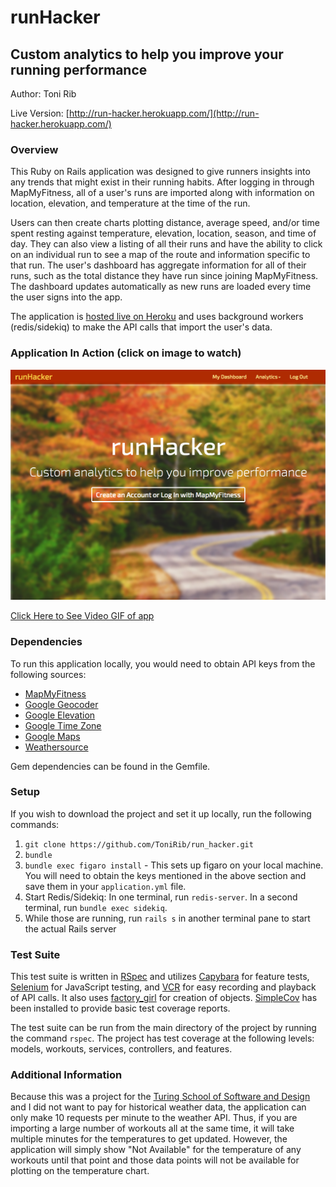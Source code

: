 # runHacker
## Custom analytics to help you improve your running performance

Author: Toni Rib

Live Version: [http://run-hacker.herokuapp.com/](http://run-hacker.herokuapp.com/)

### Overview

This Ruby on Rails application was designed to give runners insights into any trends that might exist in their running habits. After logging in through MapMyFitness, all of a user's runs are imported along with information on location, elevation, and temperature at the time of the run.

Users can then create charts plotting distance, average speed, and/or time spent resting against temperature, elevation, location, season, and time of day. They can also view a listing of all their runs and have the ability to click on an individual run to see a map of the route and information specific to that run. The user's dashboard has aggregate information for all of their runs, such as the total distance they have run since joining MapMyFitness. The dashboard updates automatically as new runs are loaded every time the user signs into the app.

The application is [hosted live on Heroku](http://run-hacker.herokuapp.com/) and uses background workers (redis/sidekiq) to make the API calls that import the user's data.

### Application In Action (click on image to watch)

[![Screenshot](/app/assets/images/runHacker_screenshot.png)](http://g.recordit.co/tG0JAJyj2w.gif)

[Click Here to See Video GIF of app](http://g.recordit.co/tG0JAJyj2w.gif)

### Dependencies

To run this application locally, you would need to obtain API keys from the following sources:

* [MapMyFitness](https://developer.underarmour.com/)
* [Google Geocoder](https://developers.google.com/maps/documentation/geocoding/introgoo)
* [Google Elevation](https://developers.google.com/maps/documentation/elevation/intro)
* [Google Time Zone](https://developers.google.com/maps/documentation/timezone/intro)
* [Google Maps](https://developers.google.com/maps/documentation/javascript/)
* [Weathersource](https://developer.weathersource.com/documentation/)

Gem dependencies can be found in the Gemfile.

### Setup

If you wish to download the project and set it up locally, run the following commands:

1. `git clone https://github.com/ToniRib/run_hacker.git`
2. `bundle`
3. `bundle exec figaro install` - This sets up figaro on your local machine. You will need to obtain the keys mentioned in the above section and save them in your `application.yml` file.
4. Start Redis/Sidekiq: In one terminal, run `redis-server`. In a second terminal, run `bundle exec sidekiq`.
5. While those are running, run `rails s` in another terminal pane to start the actual Rails server

### Test Suite

This test suite is written in [RSpec](https://github.com/rspec/rspec-rails) and utilizes [Capybara](https://github.com/jnicklas/capybara) for feature tests, [Selenium](https://github.com/SeleniumHQ/selenium/wiki/Ruby-Bindings) for JavaScript testing, and [VCR](https://github.com/vcr/vcr) for easy recording and playback of API calls. It also uses [factory_girl](https://github.com/thoughtbot/factory_girl) for creation of objects. [SimpleCov](https://github.com/colszowka/simplecov) has been installed to provide basic test coverage reports.

The test suite can be run from the main directory of the project by running the command `rspec`. The project has test coverage at the following levels: models, workouts, services, controllers, and features.

### Additional Information

Because this was a project for the [Turing School of Software and Design](http://turing.io) and I did not want to pay for historical weather data, the application can only make 10 requests per minute to the weather API. Thus, if you are importing a large number of workouts all at the same time, it will take multiple minutes for the temperatures to get updated. However, the application will simply show "Not Available" for the temperature of any workouts until that point and those data points will not be available for plotting on the temperature chart.
